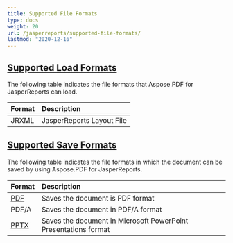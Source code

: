 ```yaml
---
title: Supported File Formats
type: docs
weight: 20
url: /jasperreports/supported-file-formats/
lastmod: "2020-12-16"
---
```


## <ins>**Supported Load Formats**
The following table indicates the file formats that Aspose.PDF for JasperReports can load.

|**Format**|**Description**|
| :- | :- |
|JRXML|JasperReports Layout File|
## <ins>**Supported Save Formats**
The following table indicates the file formats in which the document can be saved by using Aspose.PDF for JasperReports. 

|**Format**|**Description**|
| :- | :- |
|[PDF](https://wiki.fileformat.com/view/pdf/)|Saves the document is PDF format|
|PDF/A|Saves the document in PDF/A format|
|[PPTX](https://wiki.fileformat.com/presentation/pptx/)|Saves the document in Microsoft PowerPoint Presentations format|

